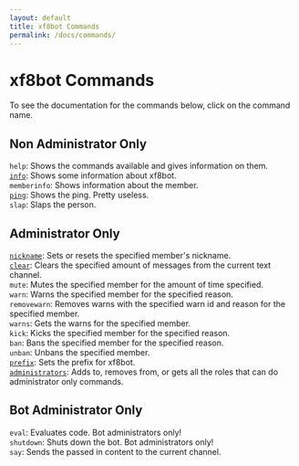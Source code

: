 ```yaml
---
layout: default
title: xf8bot Commands
permalink: /docs/commands/
---
```

# xf8bot Commands
To see the documentation for the commands below, click on the command name.
## Non Administrator Only  
`help`: Shows the commands available and gives information on them.  
[`info`](https://xf8b.github.io/xf8bot/docs/commands/info/): Shows some information about xf8bot.  
`memberinfo`: Shows information about the member.    
[`ping`](https://xf8b.github.io/xf8bot/docs/commands/ping/): Shows the ping. Pretty useless.  
`slap`: Slaps the person.
## Administrator Only  
[`nickname`](https://xf8b.github.io/xf8bot/docs/commands/nickname/): Sets or resets the specified member's nickname.  
[`clear`](https://xf8b.github.io/xf8bot/docs/commands/clear/): Clears the specified amount of messages from the current text channel.  
`mute`: Mutes the specified member for the amount of time specified.  
`warn`: Warns the specified member for the specified reason.  
`removewarn`: Removes warns with the specified warn id and reason for the specified member.  
`warns`: Gets the warns for the specified member.  
`kick`: Kicks the specified member for the specified reason.  
`ban`: Bans the specified member for the specified reason.  
`unban`: Unbans the specified member.  
[`prefix`](https://xf8b.github.io/xf8bot/docs/commands/prefix/): Sets the prefix for xf8bot.  
[`administrators`](https://xf8b.github.io/xf8bot/docs/commands/administrators/): Adds to, removes from, or gets all the roles that can do administrator only commands.  
## Bot Administrator Only  
`eval`: Evaluates code. Bot administrators only!  
`shutdown`: Shuts down the bot. Bot administrators only!  
`say`: Sends the passed in content to the current channel.  
